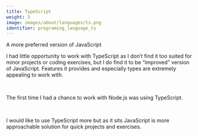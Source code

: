 ```yaml
---
title: TypeScript
weight: 3
image: images/about/languages/ts.png
identifier: programing_language_ts
---
```

A more preferred version of JavaScript

I had little opportunity to work with TypeScript as I don’t find it too suited for minor projects or coding exercises, but I do find it to be “improved” version of JavaScript. Features it provides and especially types are extremely appealing to work with.

&nbsp;

The first time I had a chance to work with Node.js was using TypeScript.

&nbsp;

I would like to use TypeScript more but as it sits JavaScript is more approachable solution for quick projects and exercises.
